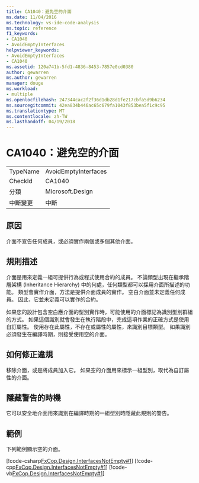 ```yaml
---
title: CA1040：避免空的介面
ms.date: 11/04/2016
ms.technology: vs-ide-code-analysis
ms.topic: reference
f1_keywords:
- CA1040
- AvoidEmptyInterfaces
helpviewer_keywords:
- AvoidEmptyInterfaces
- CA1040
ms.assetid: 120a741b-5fd1-4836-8453-7857e0cd0380
author: gewarren
ms.author: gewarren
manager: douge
ms.workload:
- multiple
ms.openlocfilehash: 247344cac2f2f36d1db28d1fe217cbfa5d9b6234
ms.sourcegitcommit: 42ea834b446ac65c679fa1043f853bea5f1c9c95
ms.translationtype: MT
ms.contentlocale: zh-TW
ms.lasthandoff: 04/19/2018
---
```

# <a name="ca1040-avoid-empty-interfaces"></a>CA1040：避免空的介面
|||
|-|-|
|TypeName|AvoidEmptyInterfaces|
|CheckId|CA1040|
|分類|Microsoft.Design|
|中斷變更|中斷|

## <a name="cause"></a>原因
 介面不宣告任何成員，或必須實作兩個或多個其他介面。

## <a name="rule-description"></a>規則描述
 介面是用來定義一組可提供行為或程式使用合約的成員。 不論類型出現在繼承階層架構 (Inheritance Hierarchy) 中的何處，任何類型都可以採用介面所描述的功能。 類型會實作介面，方法是提供介面成員的實作。 空白介面並未定義任何成員。 因此，它並未定義可以實作的合約。

 如果您的設計包含空白應介面的型別實作時，可能使用的介面標記為識別型別群組的方式。 如果這個識別就會發生在執行階段中，完成這項作業的正確方式是使用自訂屬性。 使用存在此屬性，不存在或屬性的屬性，來識別目標類型。 如果識別必須發生在編譯時期，則接受使用空的介面。

## <a name="how-to-fix-violations"></a>如何修正違規
 移除介面，或是將成員加入它。 如果空的介面用來標示一組型別，取代為自訂屬性的介面。

## <a name="when-to-suppress-warnings"></a>隱藏警告的時機
 它可以安全地介面用來識別在編譯時期的一組型別時隱藏此規則的警告。

## <a name="example"></a>範例
 下列範例顯示空的介面。

 [!code-csharp[FxCop.Design.InterfacesNotEmpty#1](../code-quality/codesnippet/CSharp/ca1040-avoid-empty-interfaces_1.cs)]
 [!code-cpp[FxCop.Design.InterfacesNotEmpty#1](../code-quality/codesnippet/CPP/ca1040-avoid-empty-interfaces_1.cpp)]
 [!code-vb[FxCop.Design.InterfacesNotEmpty#1](../code-quality/codesnippet/VisualBasic/ca1040-avoid-empty-interfaces_1.vb)]